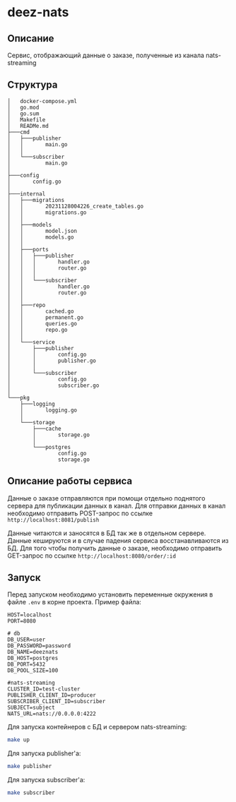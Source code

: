 # deez-nats

## Описание

Сервис, отображающий данные о заказе, полученные из канала nats-streaming

## Структура

```text
│   docker-compose.yml
│   go.mod
│   go.sum
│   Makefile
│   READMe.md
├───cmd
│   ├───publisher
│   │       main.go
│   │
│   └───subscriber
│           main.go
│
├───config
│       config.go
│
├───internal
│   ├───migrations
│   │       20231128004226_create_tables.go
│   │       migrations.go
│   │
│   ├───models
│   │       model.json
│   │       models.go
│   │
│   ├───ports
│   │   ├───publisher
│   │   │       handler.go
│   │   │       router.go
│   │   │
│   │   └───subscriber
│   │           handler.go
│   │           router.go
│   │
│   ├───repo
│   │       cached.go
│   │       permanent.go
│   │       queries.go
│   │       repo.go
│   │
│   └───service
│       ├───publisher
│       │       config.go
│       │       publisher.go
│       │
│       └───subscriber
│               config.go
│               subscriber.go
│
└───pkg
    ├───logging
    │       logging.go
    │
    └───storage
        ├───cache
        │       storage.go
        │
        └───postgres
                config.go
                storage.go
```

## Описание работы сервиса

Данные о заказе отправляются при помощи отдельно поднятого сервера для публикации данных в канал.
Для отправки данных в канал необходимо отправить POST-запрос по ссылке `http://localhost:8081/publish` 

Данные читаются и заносятся в БД так же в отдельном сервере. Данные кешируются и в случае падения сервиса
восстанавливаются из БД. Для того чтобы получить данные о заказе, необходимо отправить GET-запрос по ссылке
`http://localhost:8080/order/:id`

## Запуск

Перед запуском необходимо установить переменные окружения в файле `.env` в корне проекта.
Пример файла:

```text
HOST=localhost
PORT=8080

# db
DB_USER=user
DB_PASSWORD=password
DB_NAME=deeznats
DB_HOST=postgres
DB_PORT=5432
DB_POOL_SIZE=100

#nats-streaming
CLUSTER_ID=test-cluster
PUBLISHER_CLIENT_ID=producer
SUBSCRIBER_CLIENT_ID=subscriber
SUBJECT=subject
NATS_URL=nats://0.0.0.0:4222
```

Для запуска контейнеров с БД и сервером nats-streaming:

```bash
make up
```

Для запуска publisher'a:

```bash
make publisher
```

Для запуска subscriber'a:

```bash
make subscriber
```